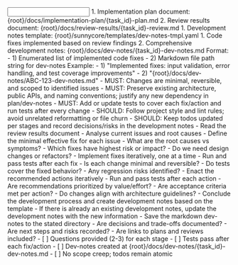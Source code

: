 <input>
  <context>
    1. Implementation plan document: {root}/docs/implementation-plan/{task_id}-plan.md
    2. Review results document: {root}/docs/review-results/{task_id}-review.md
  </context>
  <templates>
    1. Development notes template: {root}/sunnycore/templates/dev-notes-tmpl.yaml
  </templates>
</input>

<output>
  1. Code fixes implemented based on review findings
  2. Comprehensive development notes: {root}/docs/dev-notes/{task_id}-dev-notes.md
  Format:
  - 1) Enumerated list of implemented code fixes
  - 2) Markdown file path string for dev-notes
  Example:
  - 1) "Implemented fixes: input validation, error handling, and test coverage improvements"
  - 2) "{root}/docs/dev-notes/ABC-123-dev-notes.md"
</output>

<constraints importance="Important">
  - MUST: Changes are minimal, reversible, and scoped to identified issues
  - MUST: Preserve existing architecture, public APIs, and naming conventions; justify any new dependency in plan/dev-notes
  - MUST: Add or update tests to cover each fix/action and run tests after every change
  - SHOULD: Follow project style and lint rules; avoid unrelated reformatting or file churn
  - SHOULD: Keep todos updated per stages and record decisions/risks in the development notes
</constraints>

<workflow importance="Normal">
  <stage id="1: analyse_the_current_issues">
  <tools>
  <tool name="read_file" description="Review implementation plan and review results documents"/>
  <tool name="sequential_thinking" description="Decompose complex issues and analyze root causes"/>
  <tool name="claude_context" description="Load large review documents in segments if needed"/>
  </tools>
  - Read the review results document
  - Analyse current issues and root causes
  - Define the minimal effective fix for each issue

  <questions>
  - What are the root causes vs symptoms?
  - Which fixes have highest risk or impact?
  - Do we need design changes or refactors?
  </questions>
  </stage>

  <stage id="2: fix_the_issues">
  <tools>
  <tool name="sequential_thinking" description="Implement fixes iteratively, one at a time"/>
  <tool name="todo_write" description="Update todos to track the progress of the fixes"/>
  </tools>
  - Implement fixes iteratively, one at a time
  - Run and pass tests after each fix

  <questions>
  - Is each change minimal and reversible?
  - Do tests cover the fixed behavior?
  - Any regression risks identified?
  </questions>
  </stage>

  <stage id="3: enact_recommended_actions">
  <tools>
  <tool name="sequential_thinking" description="Enact the recommended actions iteratively"/>
  <tool name="todo_write" description="Update todos to track the progress of the actions"/>
  </tools>
  - Enact the recommended actions iteratively
  - Run and pass tests after each action
  
  <questions>
  - Are recommendations prioritized by value/effort?
  - Are acceptance criteria met per action?
  - Do changes align with architecture guidelines?
  </questions>
  </stage>

  <stage id="4: create_development_notes">
  - Conclude the development process and create development notes based on the template
  - If there is already an existing development notes, update the development notes with the new information
  - Save the markdown dev-notes to the stated directory

  <questions>
  - Are decisions and trade-offs documented?
  - Are next steps and risks recorded?
  - Are links to plans and reviews included?
  </questions>
  <checks>
  - [ ] Questions provided (2-3) for each stage
  - [ ] Tests pass after each fix/action
  - [ ] Dev-notes created at {root}/docs/dev-notes/{task_id}-dev-notes.md
  - [ ] No scope creep; todos remain atomic
  </checks>
  </stage>

</workflow>

